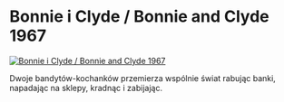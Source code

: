 Bonnie i Clyde / Bonnie and Clyde 1967 
=============
[![Bonnie i Clyde / Bonnie and Clyde 1967 ](http://vidos.pl/images/player.gif)](http://vidos.pl/bonnie-i-clyde-bonnie-and-clyde-1967)

 Dwoje bandytów-kochanków przemierza wspólnie świat rabując banki, napadając na sklepy, kradnąc i zabijając.
